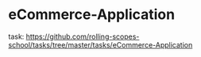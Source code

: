 # eCommerce-Application

task: https://github.com/rolling-scopes-school/tasks/tree/master/tasks/eCommerce-Application
